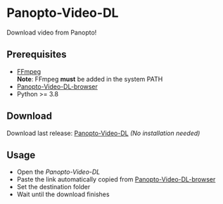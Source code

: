 # Panopto-Video-DL

Download video from Panopto!  

## Prerequisites  

- [FFmpeg](https://ffmpeg.org/download.html)   
	**Note**: FFmpeg **must** be added in the system PATH  
- [Panopto-Video-DL-browser](https://github.com/Panopto-Video-DL/Panopto-Video-DL-browser)  
- Python >= 3.8

## Download  

Download last release: [Panopto-Video-DL](https://github.com/Panopto-Video-DL/Panopto-Video-DL/releases) _(No installation needed)_  

## Usage  

- Open the _Panopto-Video-DL_  
- Paste the link automatically copied from [Panopto-Video-DL-browser](https://github.com/Panopto-Video-DL/Panopto-Video-DL-browser)  
- Set the destination folder  
- Wait until the download finishes  
